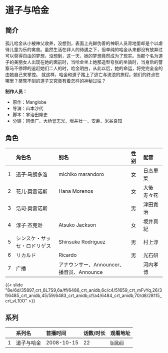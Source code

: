 # 道子与哈金


## 简介

孤儿哈金从小被神父收养，没想到，表面上光鲜伪善的神职人员背地里却是个以虐待儿童为乐的禽兽。虽然生活在非人的待遇之下，但单纯的哈金从来都没有放弃过可以获得自由的梦想，没想到，这一天，她的梦想竟然成为了现实。当那个名为道子的美丽女人出现在她的面前时，当哈金坐上她那造型夸张的坐骑时，当身后的警察马不停蹄的追赶她们二人的时，哈金明白，从此以后，她的命运，将完完全全的由她自己来掌控。
就这样，哈金和道子踏上了逃亡与流浪的旅程。她们的终点在哪里？桀骜不驯的道子又究竟有着怎样的神秘过往？

**制作人员：**
- 原作：Manglobe
- 导演：山本沙代
- 脚本：宇治田隆史
- 分镜：冈佳广、大桥誉志光、增井壮一、安寿、米谷良知

## 角色

|     |   角色名   |   别名  | 性别 |  配音  |
|:--- |:------  |:----      |:---  |:--   |
| 1 | 道子·马朗多洛 | michiko marandoro | 女 | 日高里菜 |
| 2 | 花儿·莫雷诺斯 | Hana Morenos | 女 | 大後寿々花 |
| 3 | 浩司·莫雷诺斯 |  | 男 | 津田寛治 |
| 4 | 淳子·杰克逊 | Atsuko Jackson | 女 | 坂井真紀 |
| 5 | シンスケ・サッセ・ロドリゲス | Shinsuke Rodriguez | 男 | 村上淳 |
| 6 | リカルド | Ricardo | 男 | 光石研 |
| 7 | 广播 | アナウンサー、Announcer、播音员、Announce |  | 河内孝博 |

{{< slide "8e/6d/35897_crt_8L7S9,6a/ff/6486_crt_anidb,6c/c4/51659_crt_mFvYq,26/3f/6485_crt_anidb,45/59/6483_crt_anidb,cf/a4/6484_crt_anidb,70/d8/28115_crt_vL10O" >}}

## 系列

|     |   系列名   |   首播时间  | 话数/时长  | 观看地址 |
|:---  |:------    |:----      |:---       |:---  |
| 1 | 道子与哈金 | 2008-10-15 | 22 | [bilibili](https://www.bilibili.com/bangumi/play/ep84290?)  |



